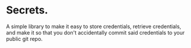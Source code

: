 # Secrets.

A simple library to make it easy to store credentials, retrieve credentials,
and make it so that you don't accidentally commit said credentials to your public
git repo.
